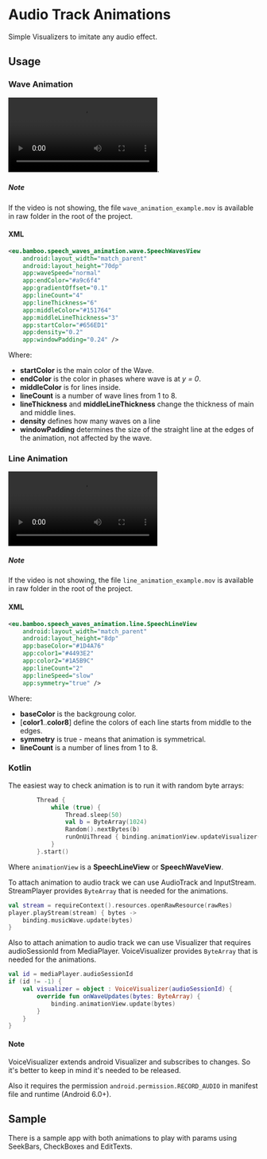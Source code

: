 # Audio Track Animations

Simple Visualizers to imitate any audio effect.

## Usage

### Wave Animation

![wave](./raw/wave_animation_example.mov).

##### Note

If the video is not showing, the file `wave_animation_example.mov` is available in raw folder in the root of the project.

#### XML

```xml
<eu.bamboo.speech_waves_animation.wave.SpeechWavesView
    android:layout_width="match_parent"
    android:layout_height="70dp"
    app:waveSpeed="normal"
    app:endColor="#a9c6f4"
    app:gradientOffset="0.1"
    app:lineCount="4"
    app:lineThickness="6"
    app:middleColor="#151764"
    app:middleLineThickness="3"
    app:startColor="#656ED1"
    app:density="0.2"
    app:windowPadding="0.24" />
```

Where:

- **startColor** is the main color of the Wave.
- **endColor** is the color in phases where wave is at _y = 0_.
- **middleColor** is for lines inside.
- **lineCount** is a number of wave lines from 1 to 8.
- **lineThickness** and **middleLineThickness** change the thickness of main and middle lines.
- **density** defines how many waves on a line
- **windowPadding** determines the size of the straight line at the edges of the animation, not affected by the wave.

### Line Animation

![line](./raw/line_animation_example.mov)

##### Note

If the video is not showing, the file `line_animation_example.mov` is available in raw folder in the root of the project.

#### XML

```xml
<eu.bamboo.speech_waves_animation.line.SpeechLineView
    android:layout_width="match_parent"
    android:layout_height="8dp"
    app:baseColor="#1D4A76"
    app:color1="#4493E2"
    app:color2="#1A5B9C"
    app:lineCount="2"
    app:lineSpeed="slow"
    app:symmetry="true" />
```

Where:

- **baseColor** is the backgroung color.
- [**color1**..**color8**] define the colors of each line starts from middle to the edges.
- **symmetry** is true - means that animation is symmetrical.
- **lineCount** is a number of lines from 1 to 8.

### Kotlin

The easiest way to check animation is to run it with random byte arrays:

```kotlin
        Thread {
            while (true) {
                Thread.sleep(50)
                val b = ByteArray(1024)
                Random().nextBytes(b)
                runOnUiThread { binding.animationView.updateVisualizer(b) }
            }
        }.start()
```

Where `animationView` is a **SpeechLineView** or **SpeechWaveView**.

To attach animation to audio track we can use AudioTrack and InputStream.
StreamPlayer provides `ByteArray` that is needed for the animations.

```kotlin
val stream = requireContext().resources.openRawResource(rawRes)
player.playStream(stream) { bytes ->
    binding.musicWave.update(bytes)
}
```

Also to attach animation to audio track we can use Visualizer that requires audioSessionId from MediaPlayer.
VoiceVisualizer provides `ByteArray` that is needed for the animations.

```kotlin
val id = mediaPlayer.audioSessionId
if (id != -1) {
    val visualizer = object : VoiceVisualizer(audioSessionId) {
        override fun onWaveUpdates(bytes: ByteArray) {
            binding.animationView.update(bytes)
        }
    }
}
```

#### Note

VoiceVisualizer extends android Visualizer and subscribes to changes. So it's better to keep in mind it's needed to be released.

Also it requires the permission `android.permission.RECORD_AUDIO` in manifest file and runtime (Android 6.0+).

## Sample

There is a sample app with both animations to play with params using SeekBars, CheckBoxes and EditTexts.
